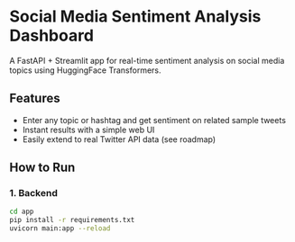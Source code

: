 # Social Media Sentiment Analysis Dashboard

A FastAPI + Streamlit app for real-time sentiment analysis on social media topics using HuggingFace Transformers.

## Features
- Enter any topic or hashtag and get sentiment on related sample tweets
- Instant results with a simple web UI
- Easily extend to real Twitter API data (see roadmap)

## How to Run

### 1. Backend
```bash
cd app
pip install -r requirements.txt
uvicorn main:app --reload
